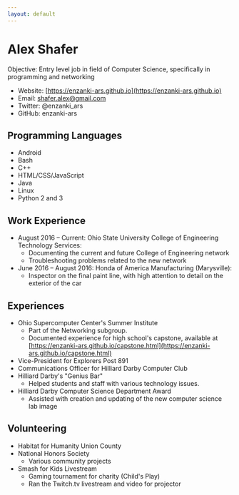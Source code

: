 ```yaml
---
layout: default
---
```

# Alex Shafer

Objective: Entry level job in field of Computer Science, specifically
in programming and networking

* Website: [https://enzanki-ars.github.io](https://enzanki-ars.github.io)
* Email:  shafer.alex@gmail.com
* Twitter: @enzanki_ars
* GitHub: enzanki-ars

## Programming Languages

* Android
* Bash
* C++
* HTML/CSS/JavaScript
* Java
* Linux
* Python 2 and 3

## Work Experience

- August 2016 – Current: Ohio State University College of Engineering Technology Services:
  - Documenting the current and future College of Engineering network
  - Troubleshooting problems related to the new network
- June 2016 – August 2016: Honda of America Manufacturing (Marysville):
  - Inspector on the final paint line, with high attention to detail on the exterior of the car

## Experiences

- Ohio Supercomputer Center's Summer Institute
  - Part of the Networking subgroup.
  - Documented experience for high school's capstone, available at [https://enzanki-ars.github.io/capstone.html](https://enzanki-ars.github.io/capstone.html)
- Vice-President for Explorers Post 891
- Communications Officer for Hilliard Darby Computer Club
- Hilliard Darby's "Genius Bar"
  - Helped students and staff with various technology issues.
- Hilliard Darby Computer Science Department Award
  - Assisted with creation and updating of the new computer science lab image

## Volunteering

* Habitat for Humanity Union County
* National Honors Society
  * Various community projects
* Smash for Kids Livestream
  * Gaming tournament for charity (Child's Play)
  * Ran the Twitch.tv livestream and video for projector
